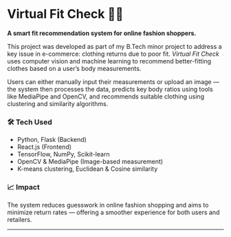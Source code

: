# Virtual Fit Check 👚📐

**A smart fit recommendation system for online fashion shoppers.**

This project was developed as part of my B.Tech minor project to address a key issue in e-commerce: clothing returns due to poor fit. *Virtual Fit Check* uses computer vision and machine learning to recommend better-fitting clothes based on a user’s body measurements.

Users can either manually input their measurements or upload an image — the system then processes the data, predicts key body ratios using tools like MediaPipe and OpenCV, and recommends suitable clothing using clustering and similarity algorithms.

### 🛠️ Tech Used

- Python, Flask (Backend)
- React.js (Frontend)
- TensorFlow, NumPy, Scikit-learn
- OpenCV & MediaPipe (Image-based measurement)
- K-means clustering, Euclidean & Cosine similarity

### 📈 Impact

The system reduces guesswork in online fashion shopping and aims to minimize return rates — offering a smoother experience for both users and retailers.

---

